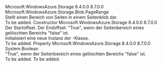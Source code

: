 <Type Name="PageDiffRange" FullName="Microsoft.WindowsAzure.Storage.Blob.PageDiffRange">
  <TypeSignature Language="C#" Value="public sealed class PageDiffRange : Microsoft.WindowsAzure.Storage.Blob.PageRange" />
  <TypeSignature Language="ILAsm" Value=".class public auto ansi sealed beforefieldinit PageDiffRange extends Microsoft.WindowsAzure.Storage.Blob.PageRange" />
  <TypeSignature Language="DocId" Value="T:Microsoft.WindowsAzure.Storage.Blob.PageDiffRange" />
  <TypeSignature Language="VB.NET" Value="Public NotInheritable Class PageDiffRange&#xA;Inherits PageRange" />
  <TypeSignature Language="F#" Value="type PageDiffRange = class&#xA;    inherit PageRange" />
  <AssemblyInfo>
    <AssemblyName>Microsoft.WindowsAzure.Storage</AssemblyName>
    <AssemblyVersion>8.4.0.0</AssemblyVersion>
    <AssemblyVersion>8.7.0.0</AssemblyVersion>
  </AssemblyInfo>
  <Base>
    <BaseTypeName>Microsoft.WindowsAzure.Storage.Blob.PageRange</BaseTypeName>
  </Base>
  <Interfaces />
  <Docs>
    <summary>
            Stellt einen Bereich von Seiten in einem Seitenblob dar.
            </summary>
    <remarks>To be added.</remarks>
  </Docs>
  <Members>
    <Member MemberName=".ctor">
      <MemberSignature Language="C#" Value="public PageDiffRange (long start, long end, bool isCleared);" />
      <MemberSignature Language="ILAsm" Value=".method public hidebysig specialname rtspecialname instance void .ctor(int64 start, int64 end, bool isCleared) cil managed" />
      <MemberSignature Language="DocId" Value="M:Microsoft.WindowsAzure.Storage.Blob.PageDiffRange.#ctor(System.Int64,System.Int64,System.Boolean)" />
      <MemberSignature Language="VB.NET" Value="Public Sub New (start As Long, end As Long, isCleared As Boolean)" />
      <MemberSignature Language="F#" Value="new Microsoft.WindowsAzure.Storage.Blob.PageDiffRange : int64 * int64 * bool -&gt; Microsoft.WindowsAzure.Storage.Blob.PageDiffRange" Usage="new Microsoft.WindowsAzure.Storage.Blob.PageDiffRange (start, end, isCleared)" />
      <MemberType>Constructor</MemberType>
      <AssemblyInfo>
        <AssemblyName>Microsoft.WindowsAzure.Storage</AssemblyName>
        <AssemblyVersion>8.4.0.0</AssemblyVersion>
        <AssemblyVersion>8.7.0.0</AssemblyVersion>
      </AssemblyInfo>
      <Parameters>
        <Parameter Name="start" Type="System.Int64" />
        <Parameter Name="end" Type="System.Int64" />
        <Parameter Name="isCleared" Type="System.Boolean" />
      </Parameters>
      <Docs>
        <param name="start">Der Startoffset.</param>
        <param name="end">Der Endoffset.</param>
        <param name="isCleared">"True", wenn der Seitenbereich eines gelöschten Bereichs "false" ist.</param>
        <summary>
            Initialisiert eine neue Instanz der <see cref="T:Microsoft.WindowsAzure.Storage.Blob.PageDiffRange" />-Klasse.
            </summary>
        <remarks>To be added.</remarks>
      </Docs>
    </Member>
    <Member MemberName="IsClearedPageRange">
      <MemberSignature Language="C#" Value="public bool IsClearedPageRange { get; }" />
      <MemberSignature Language="ILAsm" Value=".property instance bool IsClearedPageRange" />
      <MemberSignature Language="DocId" Value="P:Microsoft.WindowsAzure.Storage.Blob.PageDiffRange.IsClearedPageRange" />
      <MemberSignature Language="VB.NET" Value="Public ReadOnly Property IsClearedPageRange As Boolean" />
      <MemberSignature Language="F#" Value="member this.IsClearedPageRange : bool" Usage="Microsoft.WindowsAzure.Storage.Blob.PageDiffRange.IsClearedPageRange" />
      <MemberType>Property</MemberType>
      <AssemblyInfo>
        <AssemblyName>Microsoft.WindowsAzure.Storage</AssemblyName>
        <AssemblyVersion>8.4.0.0</AssemblyVersion>
        <AssemblyVersion>8.7.0.0</AssemblyVersion>
      </AssemblyInfo>
      <ReturnValue>
        <ReturnType>System.Boolean</ReturnType>
      </ReturnValue>
      <Docs>
        <summary>
            "True", wenn der Seitenbereich eines gelöschten Bereichs "false" ist.
            </summary>
        <value>To be added.</value>
        <remarks>To be added.</remarks>
      </Docs>
    </Member>
  </Members>
</Type>